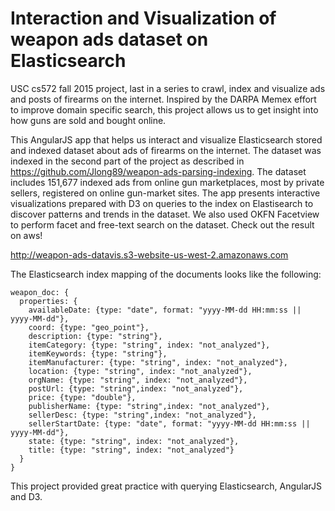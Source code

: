 Interaction and Visualization of weapon ads dataset on Elasticsearch
====================================================================
USC cs572 fall 2015 project, last in a series to crawl, index and visualize ads and posts of firearms on the internet.
Inspired by the DARPA Memex effort to improve domain specific search, this project allows us to get insight into how guns are sold and bought
online.

This AngularJS app that helps us interact and visualize Elasticsearch stored and indexed dataset about ads of firearms on the internet. The dataset was indexed in the second part of the project as described in https://github.com/Jlong89/weapon-ads-parsing-indexing.
The dataset includes 151,677 indexed ads from online gun marketplaces, most by private sellers, registered on online gun-market sites. The app presents interactive visualizations prepared with D3 on queries to the index on Elastisearch to discover patterns and trends in the dataset. We also used OKFN Facetview to perform facet and free-text search on the dataset. Check out the result on aws!

http://weapon-ads-datavis.s3-website-us-west-2.amazonaws.com

The Elasticsearch index mapping of the documents looks like the following:

```
weapon_doc: {
  properties: {
    availableDate: {type: "date", format: "yyyy-MM-dd HH:mm:ss || yyyy-MM-dd"},
    coord: {type: "geo_point"},
    description: {type: "string"},
    itemCategory: {type: "string", index: "not_analyzed"},
    itemKeywords: {type: "string"},
    itemManufacturer: {type: "string", index: "not_analyzed"},
    location: {type: "string", index: "not_analyzed"},
    orgName: {type: "string", index: "not_analyzed"},
    postUrl: {type: "string",index: "not_analyzed"},
    price: {type: "double"},
    publisherName: {type: "string",index: "not_analyzed"},
    sellerDesc: {type: "string",index: "not_analyzed"},
    sellerStartDate: {type: "date", format: "yyyy-MM-dd HH:mm:ss || yyyy-MM-dd"},
    state: {type: "string", index: "not_analyzed"},
    title: {type: "string", index: "not_analyzed"}
  }
}
```

This project provided great practice with querying Elasticsearch, AngularJS and D3. 
